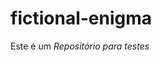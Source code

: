 # fictional-enigma
<!-- Teste para acionar workflow de Continuous Delivery -->
Este é um *Repositório para testes*
<!-- Disparando o workflow de CD para testes 5 -->